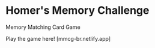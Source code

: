 # Homer's Memory Challenge

[logo]: GameScreenshot.png "Logo Title Text 2"

Memory Matching Card Game




Play the game here! [mmcg-br.netlify.app]